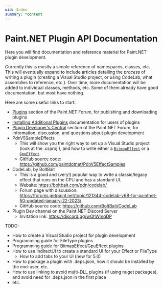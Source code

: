 ```yaml
---
uid: Index
summary: *content
---
```

# Paint.NET Plugin API Documentation
Here you will find documentation and reference material for Paint.NET plugin development.

Currently this is mostly a simple reference of namespaces, classes, etc. This will eventually expand to include articles detailing the _process_ of writing a plugin (creating a Visual Studio project, or using CodeLab, what assemblies to reference, etc.). Over time, more documentation will be added to individual classes, methods, etc. Some of them already have good documentation, but most have nothing.

Here are some useful links to start:
- [Plugins](https://forums.getpaint.net/forum/7-plugins-publishing-only/) section of the Paint.NET Forum, for publishing and downloading plugins
- [Installing Additional Plugins](https://getpaint.net/doc/latest/InstallPlugins.html) documentation for users of plugins
- [Plugin Developer's Central](https://forums.getpaint.net/forum/17-plugin-developers-central/) section of the Paint.NET Forum, for information, discussion, and questions about plugin development
- PdnV5SampleEffects
  - This will show you the right way to set up a Visual Studio project (look at the .csproj!), and how to write either a [`BitmapEffect`](xref:PaintDotNet.Effects.BitmapEffect) or a [`GpuEffect`](xref:PaintDotNet.Effects.Gpu.GpuEffect).
  - GitHub source code: https://github.com/paintdotnet/PdnV5EffectSamples
- CodeLab, by BoltBait
  - This is a good and (very!) popular way to write a classic/legacy effect that runs on the CPU and has a standard UI.
  - Website: https://boltbait.com/pdn/codelab/
  - Forum page with discussion: https://forums.getpaint.net/topic/121344-codelab-v68-for-paintnet-50-updated-january-22-2023/
  - GitHub source code: https://github.com/BoltBait/CodeLab
- Plugin Dev channel on the Paint.NET Discord Server
  - Invitation link: https://discord.gg/wQhWmqDP

TODO:
- How to create a Visual Studio project for plugin development
- Programming guide for FileType plugins
- Programming guide for BitmapEffect/GpuEffect plugins
- How to use IndirectUI to create a standard UI for your Effect or FileType
  - How to add tabs to your UI (new for 5.0)
- How to package a plugin with .deps.json, how it should be installed by the end-user, etc.
- How to use linking to avoid multi-DLL plugins (if using nuget packages), and avoid need for .deps.json in the first place
- etc.